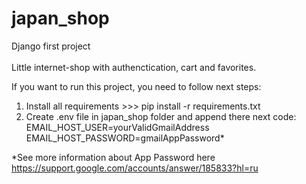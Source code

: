 # japan_shop
Django first project<br>    
Little internet-shop with authenctication, cart and favorites.

If you want to run this project, you need to follow next steps:
1. Install all requirements >>> pip install -r requirements.txt
2. Create .env file in japan_shop folder and append there next code:      
EMAIL_HOST_USER=yourValidGmailAddress    
EMAIL_HOST_PASSWORD=gmailAppPassword*      

*See more information about App Password here https://support.google.com/accounts/answer/185833?hl=ru
